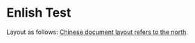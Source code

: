 # Enlish Test

Layout as follows: [Chinese document layout refers to the north](https://github.com/sparanoid/chinese-copywriting-guidelines).